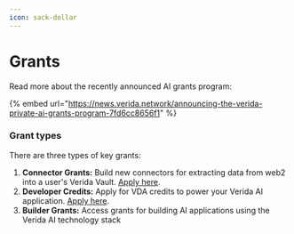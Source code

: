 ```yaml
---
icon: sack-dollar
---
```


# Grants

Read more about the recently announced AI grants program:

{% embed url="https://news.verida.network/announcing-the-verida-private-ai-grants-program-7fd6cc8656f1" %}

### Grant types

There are three types of key grants:

1. **Connector Grants:** Build new connectors for extracting data from web2 into a user's Verida Vault. [Apply here](https://verida-dao.notion.site/1348799b3af0802e91eee23e2148d379?pvs=105).
2. **Developer Credits:** Apply for VDA credits to power your Verida AI application. [Apply here](https://verida.notion.site/1899539274bc81a18729c253c37dadf7?pvs=105).
3. **Builder Grants:** Access grants for building AI applications using the Verida AI technology stack

